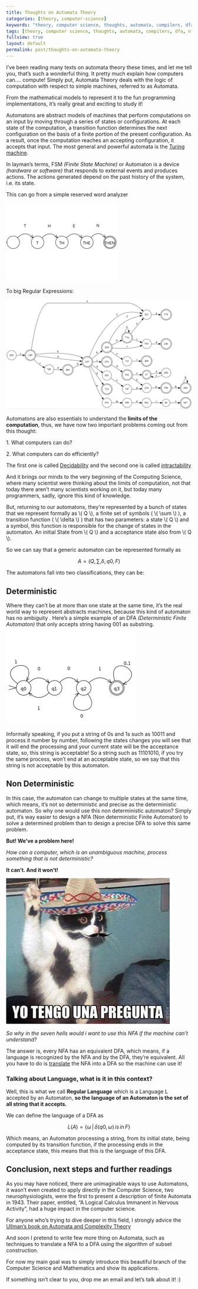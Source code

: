 ```yaml
---
title: Thoughts on Automata Theory
categories: [theory, computer-science]
keywords: "theory, computer science, thoughts, automata, compilers, dfa, nfa"
tags: [theory, computer science, thoughts, automata, compilers, dfa, nfa]
fullview: true
layout: default
permalink: post/thoughts-on-automata-theory
---
```


I’ve been reading many texts on automata theory these times, and let me tell you, that’s such a wonderful thing. It pretty much explain how computers can…. compute! Simply put, Automata Theory deals with the logic of computation with respect to simple machines, referred to as Automata.

From the mathematical models to represent it to the fun programming implementations, it’s really great and exciting to study it!

<!--more-->


Automatons are abstract models of machines that perform computations on an input by moving through a series of states or configurations. At each state of the computation, a transition function determines the next configuration on the basis of a finite portion of the present configuration. As a result, once the computation reaches an accepting configuration, it accepts that input. The most general and powerful automata is the [Turing machine](http://en.wikipedia.org/wiki/Turing_machine).

In layman’s terms, FSM _(Finite State Machine)_ or Automaton is a device _(hardware or software)_ that responds to external events and produces actions. The actions generated depend on the past history of the system, i.e. its state.

This can go from a simple reserved word analyzer

![](/content/images/2015/06/thenautomata2.png)

To big Regular Expressions:

![](/content/images/2015/06/bigdfa.jpg)

Automatons are also essentials to understand the **limits of the computation**, thus, we have now two important problems coming out from this thought:

1\. What computers can do?

2\. What computers can do efficiently?

The first one is called [Decidability](http://courses.cs.washington.edu/courses/cse322/08sp/lec20.pdf) and the second one is called [intractability](http://en.wikipedia.org/wiki/Computers_and_Intractability)

And it brings our minds to the very beginning of the Computing Science, where many scientist were thinking about the limits of computation, not that today there aren’t many scientists working on it, but today many programmers, sadly, ignore this kind of knowledge.

But, returning to our automatons, they’re represented by a bunch of states that we represent formally as \\( Q \\), a finite set of symbols ( \\( \\sum \\) ), a transition function ( \\( \\delta \\) ) that has two parameters: a state \\( Q \\) and a symbol, this function is responsible for the change of states in the automaton. An initial State from \\( Q \\) and a acceptance state also from \\( Q \\).

So we can say that a generic automaton can be represented formally as

$$
A = \left ( Q, \sum, \delta, q0, F \right ) 
$$


The automatons fall into two classifications, they can be:


## Deterministic

Where they can’t be at more than one state at the same time, it’s the real world way to represent abstracts machines, because this kind of automaton has no ambiguity . Here’s a simple example of an DFA _(Deterministic Finite Automaton)_ that only accepts string having 001 as substring.

![](/content/images/2015/06/dfaex1.png)

Informally speaking, if you put a string of 0s and 1s such as 10011 and process it number by number, following the states changes you will see that it will end the processing and your current state will be the acceptance state, so, this string is acceptable! So a string such as 11101010, if you try the same process, won’t end at an acceptable state, so we say that this string is not acceptable by this automaton.

## Non Deterministic

In this case, the automaton can change to multiple states at the same time, which means, it’s not so deterministic and precise as the deterministic automaton. So why one would use this non deterministic automaton? Simply put, it’s way easier to design a NFA (Non deterministic Finite Automaton) to solve a determined problem than to design a precise DFA to solve this same problem.

**But! We’ve a problem here!**

_How can a computer, which is an unambiguous machine, process something that is not deterministic?_

**It can’t. And it won’t!**

![](/content/images/2015/06/pergunta.jpg)

_So why in the seven hells would i want to use this NFA if the machine can’t understand?_

The answer is, every NFA has an equivalent DFA, which means, if a language is recognized by the NFA and by the DFA, they’re equivalent. All you have to do is [translate](http://web.cecs.pdx.edu/~harry/compilers/slides/LexicalPart3.pdf) the NFA into a DFA so the machine can use it!


### Talking about Language, what is it in this context?

Well, this is what we call **Regular Language** which is a Language L accepted by an Automaton, **so the language of an Automaton is the set of all string that it accepts.**

We can define the language of a DFA as

$$ 
L(A) = \{ \omega \,|\, \delta(q0, \omega)\, is\, in\, F \}
$$

Which means, an Automaton processing a string, from its initial state, being computed by its transition function, if the processing ends in the acceptance state, this means that this is the language of this DFA.


## Conclusion, next steps and further readings

As you may have noticed, there are unimaginable ways to use Automatons, it wasn’t even created to apply directly in the Computer Science, two neurophysiologists, were the first to present a description of finite Automata in 1943\. Their paper, entitled, “A Logical Calculus Immanent in Nervous Activity”, had a huge impact in the computer science.

For anyone who’s trying to dive deeper in this field, I strongly advice the [Ullman’s book on Automata and Complexity Theory](http://www.amazon.com/Introduction-Automata-Languages-Computation-Edition/dp/0321455363)

And soon I pretend to write few more thing on Automata, such as techniques to translate a NFA to a DFA using the algorithm of subset construction.

For now my main goal was to simply introduce this beautiful branch of the Computer Science and Mathematics and show its applications.

If something isn’t clear to you, drop me an email and let’s talk about it! :)
